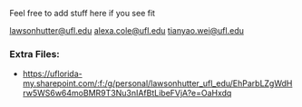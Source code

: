 Feel free to add stuff here if you see fit

lawsonhutter@ufl.edu
alexa.cole@ufl.edu
tianyao.wei@ufl.edu

### Extra Files:
* https://uflorida-my.sharepoint.com/:f:/g/personal/lawsonhutter_ufl_edu/EhParbLZgWdHrw5WS6w64moBMR9T3Nu3nIAfBtLibeFVjA?e=OaHxdq
